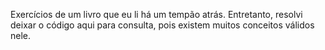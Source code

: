 Exercícios de um livro que eu li há um tempão atrás. Entretanto, resolvi deixar o código aqui para consulta, pois existem muitos conceitos válidos nele.
